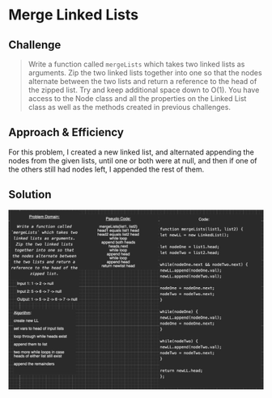 # Merge Linked Lists

## Challenge
> Write a function called `mergeLists` which takes two linked lists as arguments. Zip the two linked lists together into one so that the nodes alternate between the two lists and return a reference to the head of the zipped list. Try and keep additional space down to O(1). You have access to the Node class and all the properties on the Linked List class as well as the methods created in previous challenges.

## Approach & Efficiency
For this problem, I created a new linked list, and alternated appending the nodes from the given lists, until one or both were at null, and then if one of the others still had nodes left, I appended the rest of them.

## Solution
![Whiteboard](./assets/mergeLists.png)
